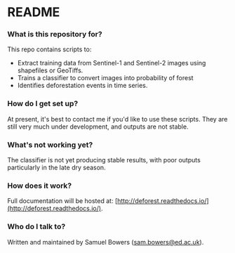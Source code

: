# README #

### What is this repository for? ###

This repo contains scripts to:

* Extract training data from Sentinel-1 and Sentinel-2 images using shapefiles or GeoTiffs.
* Trains a classifier to convert images into probability of forest
* Identifies deforestation events in time series.

### How do I get set up? ###

At present, it's best to contact me if you'd like to use these scripts. They are still very much under development, and outputs are not stable.

### What's not working yet? ###

The classifier is not yet producing stable results, with poor outputs particularly in the late dry season.

### How does it work? ###

Full documentation will be hosted at: [http://deforest.readthedocs.io/](http://deforest.readthedocs.io/).

### Who do I talk to? ###

Written and maintained by Samuel Bowers ([sam.bowers@ed.ac.uk](mailto:sam.bowers@ed.ac.uk)).
